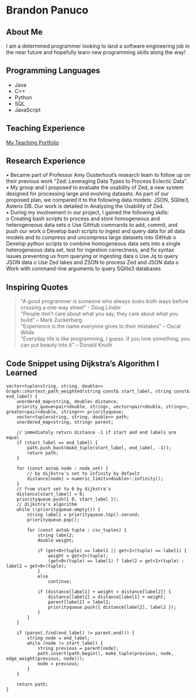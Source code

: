 # Brandon Panuco

## About Me
I am a determined programmer looking to land a software engineering job in the near future and hopefully learn new programming skills along the way!

## Programming Languages
- Java
- C++
- Python
- SQL
- JavaScript

## Teaching Experience
[My Teaching Portfolio](https://sites.google.com/view/brandonpanuco2270/home)

## Research Experience
• Became part of Professor Amy Ousterhout’s research team to follow up on their previous work “Zed: Leveraging 
Data Types to Process Eclectic Data”.<br>
• My group and I proposed to evaluate the usability of Zed, a new system designed for processing large and 
evolving datasets. As part of our proposed plan, we compared it to the following data models: JSON, SQlite3, 
Asterix DB. Our work is detailed in Analyzing the Usability of Zed.<br>
• During my involvement in our project, I gained the following skills:<br>
o Creating bash scripts to process and store homogeneous and heterogeneous data sets
o Use GitHub commands to add, commit, and push our work
o Develop bash scripts to ingest and query data for all data models and to compress and uncompress large 
datasets into GitHub
o Develop python scripts to combine homogeneous data sets into a single heterogeneous data set, test for 
ingestion correctness, and fix syntax issues preventing us from querying or ingesting data
o Use Jq to query JSON data
o Use Zed lakes and ZSON to process Zed and JSON data
o Work with command-line arguments to query SQlite3 databases

## Inspiring Quotes
> "A good programmer is someone who always looks both ways before crossing a one-way street" - Doug Linder<br>
> "People don’t care about what you say, they care about what you build" – Mark Zuckerberg<br>
> "Experience is the name everyone gives to their mistakes" – Oscar Wilde<br>
> "Everyday life is like programming, I guess. If you love something, you can put beauty into it" – Donald Knuth<br>



## Code Snippet using Dijkstra’s Algorithm I Learned
```
vector<tuple<string, string, double>> Graph::shortest_path_weighted(string const& start_label, string const& end_label) {
    unordered_map<string, double> distance;
    priority_queue<pair<double, string>, vector<pair<double, string>>, greater<pair<double, string>>> priorityqueue;
    vector<tuple<string, string, double>> path;
    unordered_map<string, string> parent;

    // immediately return distance -1 if start and end labels are equal
    if (start_label == end_label) {
        path.push_back(make_tuple(start_label, end_label, -1));
        return path;
    }

    for (const auto& node : node_set) {
        // by dijkstra's set to infinity by default
        distance[node] = numeric_limits<double>::infinity();
    }
    // from start set to 0 by dijkstra's
    distance[start_label] = 0;
    priorityqueue.push({ 0, start_label });
    // dijkstra's algorithm
    while (!priorityqueue.empty()) {
        string label1 = priorityqueue.top().second;
        priorityqueue.pop();

        for (const auto& tuple : csv_tuples) {
            string label2;
            double weight;

            if (get<0>(tuple) == label1 || get<1>(tuple) == label1) {
                weight = get<2>(tuple);
                (get<0>(tuple) == label1) ? label2 = get<1>(tuple) : label2 = get<0>(tuple);
            }
            else
                continue;
            
            if (distance[label1] + weight < distance[label2]) {
                distance[label2] = distance[label1] + weight;
                parent[label2] = label1;
                priorityqueue.push({ distance[label2], label2 });
            }
        }
    }

    if (parent.find(end_label) != parent.end()) {
        string node = end_label;
        while (node != start_label) {
            string previous = parent[node];
            path.insert(path.begin(), make_tuple(previous, node, edge_weight(previous, node)));
            node = previous;
        }
    }

    return path;
}
```

